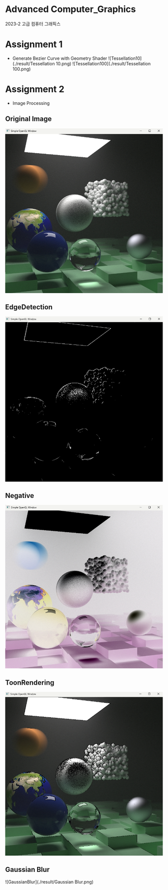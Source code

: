# Advanced Computer_Graphics
2023-2 고급 컴퓨터 그래픽스

# Assignment 1
- Generate Bezier Curve with Geometry Shader
![Tessellation10](./result/Tessellation 10.png)
![Tessellation100](./result/Tessellation 100.png)
# Assignment 2
- Image Processing
## Original Image
![Origin](./result/Origin.png)
## EdgeDetection
![EdgeDetection](./result/EdgeDetection.png)
## Negative
![Negative](./result/Negative.png)
## ToonRendering
![ToonRendering](./result/ToonRendering.png)
## Gaussian Blur
![GaussianBlur](./result/Gaussian Blur.png)